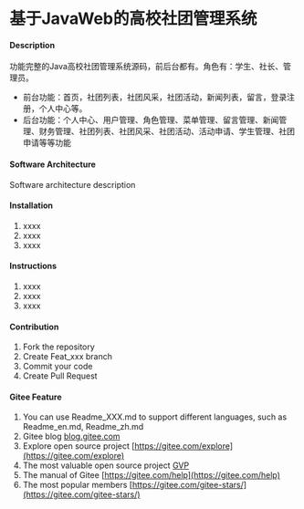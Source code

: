 # 基于JavaWeb的高校社团管理系统

#### Description
功能完整的Java高校社团管理系统源码，前后台都有。角色有：学生、社长、管理员。
- 前台功能：首页，社团列表，社团风采，社团活动，新闻列表，留言，登录注册，个人中心等。
- 后台功能：个人中心、用户管理、角色管理、菜单管理、留言管理、新闻管理、财务管理、社团列表、社团风采、社团活动、活动申请、学生管理、社团申请等等功能

#### Software Architecture
Software architecture description

#### Installation

1.  xxxx
2.  xxxx
3.  xxxx

#### Instructions

1.  xxxx
2.  xxxx
3.  xxxx

#### Contribution

1.  Fork the repository
2.  Create Feat_xxx branch
3.  Commit your code
4.  Create Pull Request


#### Gitee Feature

1.  You can use Readme\_XXX.md to support different languages, such as Readme\_en.md, Readme\_zh.md
2.  Gitee blog [blog.gitee.com](https://blog.gitee.com)
3.  Explore open source project [https://gitee.com/explore](https://gitee.com/explore)
4.  The most valuable open source project [GVP](https://gitee.com/gvp)
5.  The manual of Gitee [https://gitee.com/help](https://gitee.com/help)
6.  The most popular members  [https://gitee.com/gitee-stars/](https://gitee.com/gitee-stars/)

